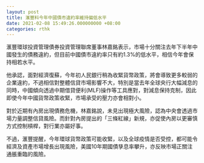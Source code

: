 ```yaml
---
layout: post
title: 滙豐料今年中國債市違約率維持偏低水平
date: 2021-02-08 15:49:26.000000000 +08:00
categories: rthk
---
```


滙豐環球投資管理債券投資管理聯席董事林嘉銘表示，市場十分關注去年下半年中國發生的債務違約，但目前中國債市違約率只有約1.3%的低水平，相信今年會保持相若水平。

他承認，面對經濟復蘇，今年初人民銀行稍為收緊貨幣政策，將會導致更多較弱的企業違約，不過相信對整體信貸市場影響不大，特別是當去年全球央行大幅減息的同時，中國傾向透過中期借貸便利(MLF)操作等工具應對，對減息保持克制，因此即使今年中國貨幣政策收緊，市場承受的壓力亦會相對小。

對於近期有內房出現債務危機，林嘉銘說，未見出現極大風險，認為中央會透過市場力量調整信貸風險。而針對內房提出的「三條紅線」新規，亦促使內房以更審慎方式控制槓桿，對行業亦屬好事。

不過，滙豐提醒，今年環球貨幣政策可能收緊，以及全球疫情是否受控，都可能令經濟及資產市場增長出現風險，美國10年期國債孳息率攀升，亦反映市場正關注通脹重臨的風險。
